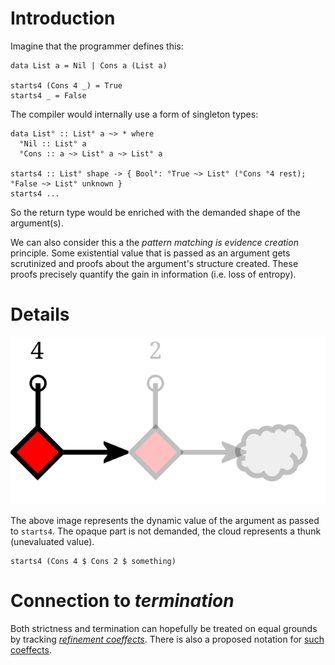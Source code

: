 # Introduction #

Imagine that the programmer defines this:
```
data List a = Nil | Cons a (List a)

starts4 (Cons 4 _) = True
starts4 _ = False
```

The compiler would internally use a form of singleton types:
```
data List° :: List° a ~> * where
  °Nil :: List° a
  °Cons :: a ~> List° a ~> List° a

starts4 :: List° shape -> { Bool°: °True ~> List° (°Cons °4 rest); °False ~> List° unknown }
starts4 ...
```

So the return type would be enriched with the demanded shape of the argument(s).

We can also consider this a the _pattern matching is evidence creation_ principle. Some existential value that is passed as an argument gets scrutinized and proofs about the argument's structure created. These proofs precisely quantify the gain in information (i.e. loss of entropy).

# Details #

![Singleton-strictness.svg](Singleton-strictness.svg)

The above image represents the dynamic value of the argument as passed to `starts4`. The opaque part is not demanded, the cloud represents a thunk (unevaluated value).

```
starts4 (Cons 4 $ Cons 2 $ something)
```

# Connection to _termination_ #

Both strictness and termination can hopefully be treated on equal grounds by tracking [_refinement coeffects_](Coeffects.svg). There is also a proposed notation for [such coeffects](RefinementCoeffectNotation.svg).
